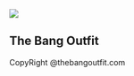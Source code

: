 <div style={{display:flex, justify-content:center, align-items:center}}>
  <img src="https://thebangoutfit.com/static/media/logo.ba255e0c7b5d4065559c.png" style={{width:3vh}}/>
  <h2 style={{font-size:3vh, font-weigth:600}}>The Bang Outfit</h2>
</div>

CopyRight @thebangoutfit.com
